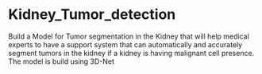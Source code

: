 # Kidney_Tumor_detection
Build a Model for Tumor segmentation in the Kidney that will help medical experts to have a support system that can automatically and accurately segment tumors in the kidney if a kidney is having malignant cell presence. The model is build using 3D-Net 
